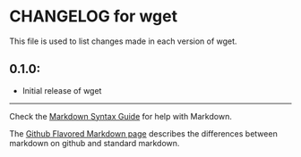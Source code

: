 # CHANGELOG for wget

This file is used to list changes made in each version of wget.

## 0.1.0:

* Initial release of wget

- - - 
Check the [Markdown Syntax Guide](http://daringfireball.net/projects/markdown/syntax) for help with Markdown.

The [Github Flavored Markdown page](http://github.github.com/github-flavored-markdown/) describes the differences between markdown on github and standard markdown.
